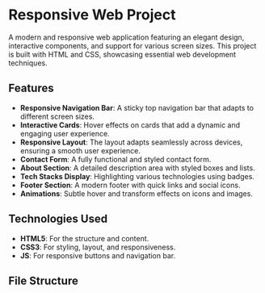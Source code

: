 # Responsive Web Project

A modern and responsive web application featuring an elegant design, interactive components, and support for various screen sizes. This project is built with HTML and CSS, showcasing essential web development techniques.

## Features

- **Responsive Navigation Bar**: A sticky top navigation bar that adapts to different screen sizes.
- **Interactive Cards**: Hover effects on cards that add a dynamic and engaging user experience.
- **Responsive Layout**: The layout adapts seamlessly across devices, ensuring a smooth user experience.
- **Contact Form**: A fully functional and styled contact form.
- **About Section**: A detailed description area with styled boxes and lists.
- **Tech Stacks Display**: Highlighting various technologies using badges.
- **Footer Section**: A modern footer with quick links and social icons.
- **Animations**: Subtle hover and transform effects on icons and images.

## Technologies Used

- **HTML5**: For the structure and content.
- **CSS3**: For styling, layout, and responsiveness.
- **JS**: For responsive buttons and navigation bar.

## File Structure

